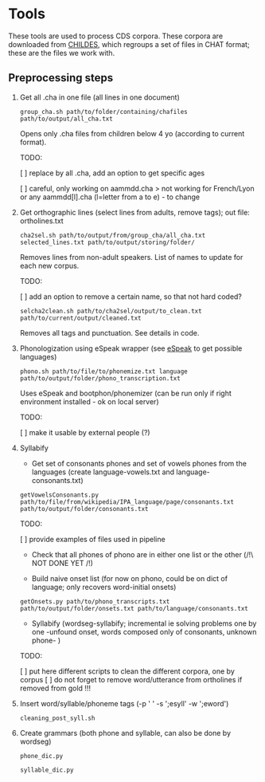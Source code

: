# Tools


These tools are used to process CDS corpora. These corpora are downloaded from [CHILDES](https://childes.talkbank.org), which regroups a set of files in CHAT format; these are the files we work with.

## Preprocessing steps

1. Get all .cha in one file (all lines in one document)

    `group_cha.sh path/to/folder/containing/chafiles path/to/output/all_cha.txt`
    
    Opens only .cha files from children below 4 yo (according to current format). 
    
    TODO: 
    
    [ ] replace by all .cha, add an option to get specific ages
    
    [ ] careful, only working on aammdd.cha > not working for French/Lyon or any aammdd[l].cha (l=letter from a to e) - to change

2. Get orthographic lines (select lines from adults, remove tags); out file: ortholines.txt

    `cha2sel.sh path/to/output/from/group_cha/all_cha.txt selected_lines.txt path/to/output/storing/folder/`
    
    Removes lines from non-adult speakers. List of names to update for each new corpus.
    
    TODO:
    
    [ ] add an option to remove a certain name, so that not hard coded?
    
    `selcha2clean.sh path/to/cha2sel/output/to_clean.txt path/to/current/output/cleaned.txt`
    
    Removes all tags and punctuation. See details in code.

3. Phonologization using eSpeak wrapper (see [eSpeak](http://espeak.sourceforge.net/languages.html) to get possible languages)

    `phono.sh path/to/file/to/phonemize.txt language path/to/output/folder/phono_transcription.txt`
    
    Uses eSpeak and bootphon/phonemizer (can be run only if right environment installed - ok on local server)
    
    TODO:
    
    [ ] make it usable by external people (?)

4. Syllabify

     - Get set of consonants phones and set of vowels phones from the languages (create language-vowels.txt and language-consonants.txt)
  
    `getVowelsConsonants.py path/to/file/from/wikipedia/IPA_language/page/consonants.txt path/to/output/folder/consonants.txt`
    
    TODO: 
    
    [ ] provide examples of files used in pipeline

     - Check that all phones of phono are in either one list or the other (/!\ NOT DONE YET /!\)
  
  

     - Build naive onset list (for now on phono, could be on dict of language; only recovers word-initial onsets)
  
    `getOnsets.py path/to/phono_transcripts.txt path/to/output/folder/onsets.txt path/to/language/consonants.txt`
    
     - Syllabify (wordseg-syllabify; incremental ie solving problems one by one -unfound onset, words composed only of consonants, unknown phone- )
  
    TODO:
    
    [ ] put here different scripts to clean the different corpora, one by corpus
    [ ] do not forget to remove word/utterance from ortholines if removed from gold !!!

5. Insert word/syllable/phoneme tags (-p ' ' -s ';esyll' -w ';eword')

   `cleaning_post_syll.sh`
  
6. Create grammars (both phone and syllable, can also be done by wordseg)

   `phone_dic.py`
  
   `syllable_dic.py`

